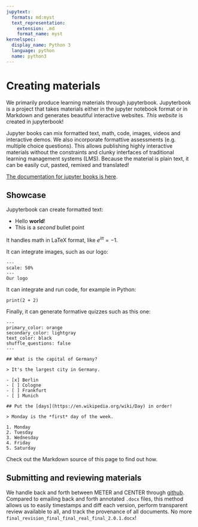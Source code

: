 ```yaml
---
jupytext:
  formats: md:myst
  text_representation:
    extension: .md
    format_name: myst
kernelspec:
  display_name: Python 3
  language: python
  name: python3
---
```


# Creating materials

We primarily produce learning materials through jupyterbook. Jupyterbook is a project that takes materials either in the jupyter notebook format or in Markdown and generates beautiful interactive websites. *This website* is created in jupyterbook!

Jupyter books can mix formatted text, math, code, images, videos and interactive demos. We also incorporate formattive assessments (e.g. multiple choice questions). This allows publishing highly interactive materials without the constraints and clunky interfaces of traditional learning management systems (LMS). Because the material is plain text, it can be easily cut, pasted, remixed and translated!

[The documentation for jupyter books is here](https://jupyterbook.org/en/stable/intro.html).

## Showcase

Jupyterbook can create formatted text:

* Hello **world**!
* This is a *second* bullet point

It handles math in LaTeX format, like $e^{i\pi}=-1$.

It can integrate images, such as our logo:

```{figure} images/c4rlogo.png
---
scale: 50%
---
Our logo
```

It can integrate and run code, for example in Python:

```{code-cell}
print(2 + 2)
```

Finally, it can generate formative quizzes such as this one:

```{quizdown}
---
primary_color: orange
secondary_color: lightgray
text_color: black
shuffle_questions: false
---

## What is the capital of Germany?

> It's the largest city in Germany.  

- [x] Berlin
- [ ] Cologne
- [ ] Frankfurt
- [ ] Munich

## Put the [days](https://en.wikipedia.org/wiki/Day) in order!

> Monday is the *first* day of the week.

1. Monday
2. Tuesday
3. Wednesday
4. Friday
5. Saturday  
```

Check out the Markdown source of this page to find out how.

## Submitting and reviewing materials

We handle back and forth between METER and CENTER through [github](https://github.com). Compared to emailing back and forth annotated `.docx` files, this method allows us to easily timestamps and diff each version, perform transparent review available to all, and track the provenance of all documents. No more `final_revision_final_final_real_final_2.0.1.docx`!